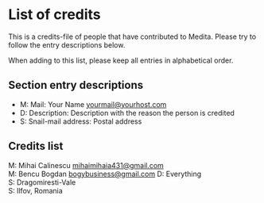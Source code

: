 <!--
===-----------------------------------------------------------------------------------===
Copyright (c) 2021 Calinescu Mihai, Bencu Bogdan

For copying notice, see https://github.com/CMihai99/medita/blob/main/COPYING.
For licenses we use, see https://github.com/CMihai99/medita/tree/main/LICENSES.
===-----------------------------------------------------------------------------------===
-->

# List of credits

This is a credits-file of people that have contributed to Medita.
Please try to follow the entry descriptions below.

When adding to this list, please keep all entries in alphabetical order.

## Section entry descriptions

-   M: Mail: Your Name <yourmail@yourhost.com>
-   D: Description: Description with the reason the person is credited
-   S: Snail-mail address: Postal address

## Credits list

M: Mihai Calinescu <mihaimihaia431@gmail.com>  
M: Bencu Bogdan <bogybusiness@gmail.com>
D: Everything  
S: Dragomiresti-Vale  
S: Ilfov, Romania
